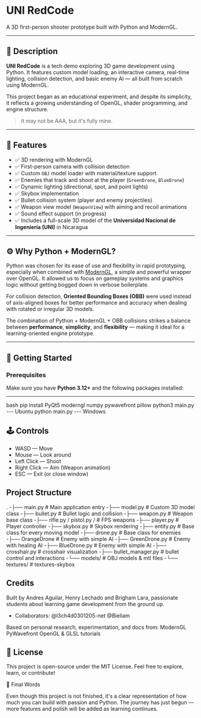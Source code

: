 # UNI RedCode

A 3D first-person shooter prototype built with Python and ModernGL.

---

## 📌 Description

**UNI RedCode** is a tech demo exploring 3D game development using Python. It features custom model loading, an interactive camera, real-time lighting, collision detection, and basic enemy AI — all built from scratch using ModernGL.

This project began as an educational experiment, and despite its simplicity, it reflects a growing understanding of OpenGL, shader programming, and engine structure.

> It may not be AAA, but it's fully mine.

---

## 🔧 Features

- ✅ 3D rendering with ModernGL
- ✅ First-person camera with collision detection
- ✅ Custom `OBJ` model loader with material/texture support
- ✅ Enemies that track and shoot at the player (`GreenDrone`, `BlueDrone`)
- ✅ Dynamic lighting (directional, spot, and point lights)
- ✅ Skybox implementation
- ✅ Bullet collision system (player and enemy projectiles)
- ✅ Weapon view model (`WeaponView`) with aiming and recoil animations
- ✅ Sound effect support (in progress)
- ✅ Includes a full-scale 3D model of the **Universidad Nacional de Ingeniería (UNI)** in Nicaragua

---

## ⚙️ Why Python + ModernGL?

Python was chosen for its ease of use and flexibility in rapid prototyping, especially when combined with [ModernGL](https://github.com/moderngl/moderngl), a simple and powerful wrapper over OpenGL. It allowed us to focus on gameplay systems and graphics logic without getting bogged down in verbose boilerplate.

For collision detection, **Oriented Bounding Boxes (OBB)** were used instead of axis-aligned boxes for better performance and accuracy when dealing with rotated or irregular 3D models.

The combination of Python + ModernGL + OBB collisions strikes a balance between **performance**, **simplicity**, and **flexibility** — making it ideal for a learning-oriented engine prototype.

---

## 🚀 Getting Started

### Prerequisites

Make sure you have **Python 3.12+** and the following packages installed:

--- 
bash
pip install PyQt5 moderngl numpy pywavefront pillow
python3 main.py --- Ubuntu
python main.py  --- Windows



## 🕹️ Controls

- WASD — Move
- Mouse — Look around
- Left Click — Shoot
- Right Click — Aim (Weapon animation)
- ESC — Exit (or close window)


## Project Structure

.
-├── main.py                # Main application entry
-├── model.py               # Custom 3D model class
-├── bullet.py              # Bullet logic and collision
-├── weapon.py              # Weapon base class
-├── rifle.py / pistol.py / # FPS weapons
-├── player.py              # Player controller
-├── skybox.py              # Skybox rendering
-├── entity.py              # Base class for every moving model
-├── drone.py               # Base class for enemies
-├── OrangeDrone            # Enemy with simple AI
-├── GreenDrone.py          # Enemy with healing AI
-├── BlueDrone.py           # Enemy with simple AI
-├── crosshair.py           # crosshair visualization
-├── bullet_manager.py      # bullet control and interactions
-└── models/                # OBJ models & mtl files
-└── textures/              # textures-skybox


## Credits
Built by Andres Aguilar, Henry Lechado and Brigham Lara, passionate students about learning game development from the ground up.
- Collaborators:
 @l3ch4d0301205-net
 @Bieliam 

Based on personal research, experimentation, and docs from:
    ModernGL
    PyWavefront
    OpenGL & GLSL tutorials


## 📜 License
This project is open-source under the MIT License. Feel free to explore, learn, or contribute!

💬 Final Words

Even though this project is not finished, it's a clear representation of how much you can build with passion and Python. The journey has just begun — more features and polish will be added as learning continues.
